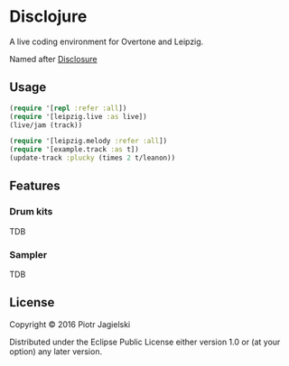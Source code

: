 # Disclojure

A live coding environment for Overtone and Leipzig.

Named after [Disclosure](https://www.youtube.com/watch?v=W_vM8ePGuRM)

## Usage

```clojure
(require '[repl :refer :all])
(require '[leipzig.live :as live])
(live/jam (track))
```

```clojure
(require '[leipzig.melody :refer :all])
(require '[example.track :as t])
(update-track :plucky (times 2 t/leanon))
```

## Features

### Drum kits
TDB

### Sampler
TDB
## License

Copyright © 2016 Piotr Jagielski

Distributed under the Eclipse Public License either version 1.0 or (at
your option) any later version.
